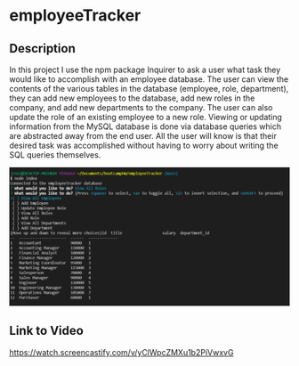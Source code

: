 # employeeTracker

## Description
In this project I use the npm package Inquirer to ask a user what task they would like to accomplish with an employee database. The user can view the contents of the various tables
in the database (employee, role, department), they can add new employees to the database, add new roles in the company, and add new departments to the company. The user can also
update the role of an existing employee to a new role. Viewing or updating information from the MySQL database is done via database queries which are abstracted away from the end user.
All the user will know is that their desired task was accomplished without having to worry about writing the SQL queries themselves. 

![screenshot of teamProfileGenerator](https://github.com/jcnolan9/employeeTracker/blob/main/Screenshot.PNG)

## Link to Video
https://watch.screencastify.com/v/yClWpcZMXu1b2PiVwxvG
